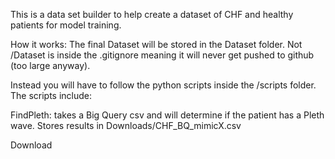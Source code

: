 This is a data set builder to help create a dataset of CHF and healthy patients for model training.

How it works:
The final Dataset will be stored in the Dataset folder. Not /Dataset is inside the .gitignore meaning it will never get pushed to github (too large anyway). 

Instead you will have to follow the python scripts inside the /scripts folder. The scripts include:

FindPleth: takes a Big Query csv and will determine if the patient has a Pleth wave. Stores results in Downloads/CHF_BQ_mimicX.csv

Download